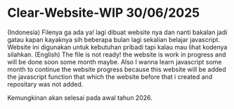 # Clear-Website-WIP 30/06/2025
(Indonesia) Filenya ga ada ya! lagi dibuat website nya dan nanti bakalan jadi gatau kapan kayaknya sih beberapa bulan lagi sekalian belajar javascript. Website ini digunakan untuk kebutuhan pribadi tapi kalau mau lihat kodenya silahkan. (English) The file is not ready! the website is work in progress and will be done soon some month maybe. Also I wanna learn javascript some month to continue the website progress because this website will be added the javascript function that which the website before that i created and repositary was not added. 

Kemungkinan akan selesai pada awal tahun 2026. 
